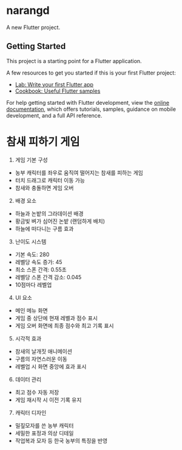 # narangd

A new Flutter project.

## Getting Started

This project is a starting point for a Flutter application.

A few resources to get you started if this is your first Flutter project:

- [Lab: Write your first Flutter app](https://docs.flutter.dev/get-started/codelab)
- [Cookbook: Useful Flutter samples](https://docs.flutter.dev/cookbook)

For help getting started with Flutter development, view the
[online documentation](https://docs.flutter.dev/), which offers tutorials,
samples, guidance on mobile development, and a full API reference.


# 참새 피하기 게임
1. 게임 기본 구성
  - 농부 캐릭터를 좌우로 움직여 떨어지는 참새를 피하는 게임
  - 터치 드래그로 캐릭터 이동 가능
  - 참새와 충돌하면 게임 오버
2. 배경 요소
  - 하늘과 논밭의 그라데이션 배경
  - 황금빛 벼가 심어진 논밭 (랜덤하게 배치)
  - 하늘에 떠다니는 구름 효과
3. 난이도 시스템
  - 기본 속도: 280
  - 레벨당 속도 증가: 45
  - 최소 스폰 간격: 0.55초
  - 레벨당 스폰 간격 감소: 0.045
  - 10점마다 레벨업
4. UI 요소
  - 메인 메뉴 화면
  - 게임 중 상단에 현재 레벨과 점수 표시
  - 게임 오버 화면에 최종 점수와 최고 기록 표시
5. 시각적 효과
  - 참새의 날개짓 애니메이션
  - 구름의 자연스러운 이동
  - 레벨업 시 화면 중앙에 효과 표시
6. 데이터 관리
  - 최고 점수 자동 저장
  - 게임 재시작 시 이전 기록 유지
7. 캐릭터 디자인
  - 밀짚모자를 쓴 농부 캐릭터
  - 세밀한 표정과 의상 디테일
  - 작업복과 모자 등 한국 농부의 특징을 반영
